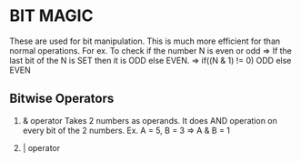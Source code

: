 # BIT MAGIC

These are used for bit manipulation. This is much more efficient for than normal operations. 
For ex. To check if the number N is even or odd 
=> If the last bit of the N is SET then it is ODD else EVEN.
=> if((N & 1) != 0) ODD else EVEN

## Bitwise Operators

1. & operator
Takes 2 numbers as operands. It does AND operation on every bit of the 2 numbers.
Ex. A = 5, B = 3 => A & B = 1

2. | operator
